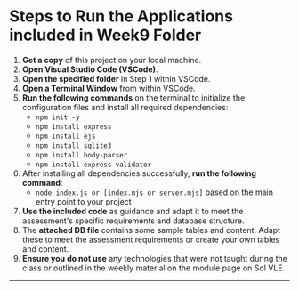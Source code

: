 # Steps to Run the Applications included in Week9 Folder

1. **Get a copy** of this project on your local machine.
2. **Open Visual Studio Code (VSCode)**.
3. **Open the specified folder** in Step 1 within VSCode.
4. **Open a Terminal Window** from within VSCode.
5. **Run the following commands** on the terminal to initialize the configuration files and install all required dependencies:
   - `npm init -y`
   - `npm install express`
   - `npm install ejs`
   - `npm install sqlite3`
   - `npm install body-parser`
   - `npm install express-validator`
6. After installing all dependencies successfully, **run the following command**:
   - `node index.js or [index.mjs or server.mjs]` based on the main entry point to your project
7. **Use the included code** as guidance and adapt it to meet the assessment's specific requirements and database structure.
8. The **attached DB file** contains some sample tables and content. Adapt these to meet the assessment requirements or create your own tables and content.
9. **Ensure you do not use** any technologies that were not taught during the class or outlined in the weekly material on the module page on Sol VLE.

---
